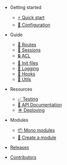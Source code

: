 - Getting started
  - [:zap: Quick start](quickstart.md)
  - [:wrench: Configuration](configuration.md)

- Guide
  - [:busstop: Routes](routes.md)
  - [:bust_in_silhouette: Sessions](session.md)
  - [:lock: ACL](acl.md)
  - [:seedling: Init files](init-files.md)
  - [:bookmark_tabs: Logging](logging.md)
  - [:whale: Hooks](hooks.md)
  - [:tophat: Utils](utils.md)

- Resources
  - [:white_check_mark: Testing](testing.md)
  - [:blue_book: API Documentation](mono-doc.md)
  - [:sunny: Deploying](deploying.md)

- Modules
  - [:package: Mono modules](modules.md)
  - [:hammer: Create a module](create-module.md)

- [Releases](https://github.com/terrajs/mono/releases)

- [Contributors](https://github.com/terrajs/mono/graphs/contributors)
